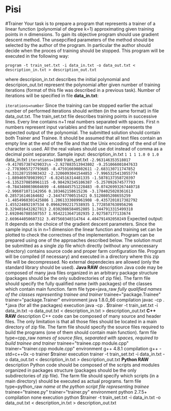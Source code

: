 # Pisi
#Trainer
Your task is to prepare a program that represents a trainer of a linear function (polynomial of degree k=1)
approximating given training points in n dimensions. To gain its objective program should use gradient descent
method. The unsepcified parameters of the method should be selected by the author of the program. In particular
the author should decide when the proces of training should be stopped. This program will be executed in the
following way:


`program -t train_set.txt -i data_in.txt -o data_out.txt < description_in.txt > description_out.txt
`

where descripion_in.txt describes the initial polynomial and descripion_out.txt represent the polynomial after
given number of training iterations (format of this file was described in a previous task). Number of iterations
will be specified in file **data_in.txt**:

`iterations=number`
Since the training can be stopped earlier the actual number of performed iterations should written (in the same
format) in file data_out.txt. The train_set.txt file describes training points in successive lines. Every line contains
n+1 real numbers separated with spaces. First n numbers represent input variables and the last number represents
the expected output of the polynomial.
The submitted solution should contain both Trainer and Trainee.
It should be assumed that all text files contain an empty line at the end of the file and that the Unix encoding of
the end of line character is used. All the real values should use dot instead of comma as a decimal point
separator.
Sample input:
description_in.txt
`1 1
1 1.0
0 1.0`
data_in.txt
`iterations=1000`
train_set.txt
`-2.963146353518017 -9.417057387429033\n
-2.927883513943802 -9.251066001047633
-2.7783065727793685 -8.475916690802611
-2.683130711747852 -8.331287155983432
-2.3206093041544853 -7.9965325413055774
-1.889469789839917 -6.824516314481335
-1.5878137358720397 -6.1352370850961115
-0.984292345106387 -5.257092674577793
-0.7843400030604699 -4.608445751228483
-0.07426993267440718 -2.906071071142956
0.103462158615236 -3.1784025020361613
0.285716146164682 -2.344747700515421
0.5120805208655259 -1.4854960301425886
1.2061333089961908 -0.4357201817382792
1.455224892197534 0.09662992217538935
1.7728587630956296 0.3294016432827813
2.0302086584052805 1.3447913315499318
2.6920467885507557 1.9542213647102935
2.927587177133674 2.669644050607312
3.497560340314764 4.404791492050249`
Expected output:
It depends on the choice of the gradient descent parameters. Since the sample input is in n=1 dimension the
linear function and training set can be plotted to check the correctnes of the implementation.
Program can be prepared using one of the approaches described below. The solution must be submitted as a
single zip file which directly (without any unnecessary directory) contains source code and proper farm
configuration file. Program will be compiled (if necessary) and executed in a directory where this zip file will be
decompressed. No external dependecies are allowed (only the standard library should be used).
**Java RAW**
description
Java code may be composed of many java files organized in an arbitrary package structure
(packages should be the only subdirectories of zip file). The farm file should specify the fully
qualified name (with packages) of the classes which contain main function.
farm file
type=java_raw
 _fully qualified names of the classes representing trainee and trainer_
trainee="package.Trainee"
trainer="package.Trainer"
environment java 1.8.0_66
compilation javac -cp . *.java (for all the packages)
execution java -cp . $trainer -t train_set.txt -i data_in.txt -o data_out.txt < description_in.txt >
description_out.txt
**C++ RAW**
description
C++ code can be composed of many source and header files. The only limitation is that all those
files should be located in a main directory of zip file. The farm file should specify the source files
required to build the programs (one of them should contain main function).
farm file
type=cpp_raw
 _names of source files, separated with spaces, required to build trainee and trainer_
trainee="trainee.cpp module.cpp"
trainer="trainer.cpp module.cpp"
environment g++ 4.8.1
compilation g++ -std=c++0x -o trainer $trainer
execution trainer -t train_set.txt -i data_in.txt -o data_out.txt < description_in.txt > description_out.txt
**Python RAW**
description
Python code should be composed of the scripts and modules organized in packages structure
(packages should be the only subdirectories of zip file). The farm file should specify which scripts
(in a main directory) should be executed as actual programs.
farm file
type=python_raw
 _name ot the python script file representing trainee_
trainee="trainee.py"
trainer="trainer.py"
environment python 2.7.5+
compilation none
execution python $trainer -t train_set.txt -i data_in.txt -o data_out.txt < description_in.txt >
description_out.txt